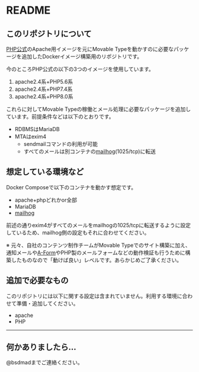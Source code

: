# README #

## このリポジトリについて ##

[PHP公式](https://hub.docker.com/_/php/)のApache用イメージを元にMovable Typeを動かすのに必要なパッケージを追加したDockerイメージ構築用のリポジトリです。

今のところPHP公式の以下の3つのイメージを使用しています。

1. apache2.4系+PHP5.6系
1. apache2.4系+PHP7.4系
1. apache2.4系+PHP8.0系

これらに対してMovable Typeの稼働とメール処理に必要なパッケージを追加しています。前提条件などは以下のとおりです。

- RDBMSはMariaDB
- MTAはexim4
  - sendmailコマンドの利用が可能
  - すべてのメールは別コンテナの[mailhog](https://github.com/mailhog/MailHog)(1025/tcp)に転送

## 想定している環境など ##

Docker Composeで以下のコンテナを動かす想定です。

- apache+phpどれかor全部
- MariaDB
- [mailhog](https://github.com/mailhog/MailHog)

前述の通りexim4がすべてのメールをmailhogの1025/tcpに転送するように設定しているため、mailhog側の設定もそれに合わせてください。

※ 元々、自社のコンテンツ制作チームがMovable Typeでのサイト構築に加え、通知メールや[A-Form](https://www.ark-web.jp/movabletype/)やPHP製のメールフォームなどの動作検証も行うために構築したものなので「動けば良い」レベルです。あらかじめご了承ください。

## 追加で必要なもの ##

このリポジトリには以下に関する設定は含まれていません。利用する環境に合わせて準備・追加してください。

- apache
- PHP

---

## 何かありましたら… ##

@bsdmadまでご連絡ください。
